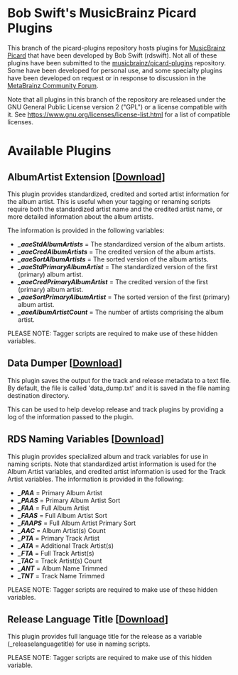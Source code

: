 # Bob Swift's MusicBrainz Picard Plugins

This branch of the picard-plugins repository hosts plugins for [MusicBrainz Picard](https://picard.musicbrainz.org/) that have been developed by Bob Swift (rdswift).  Not all of these plugins have been submitted to the [musicbrainz/picard-plugins](https://github.com/musicbrainz/picard-plugins) repository.  Some have been developed for personal use, and some specialty plugins have been developed on request or in response to discussion in the [MetaBrainz Community Forum](https://community.metabrainz.org/).

Note that all plugins in this branch of the repository are released under the GNU General Public License version 2 ("GPL") or a license compatible with it. See https://www.gnu.org/licenses/license-list.html for a list of compatible licenses.

# Available Plugins

## AlbumArtist Extension \[[Download](https://github.com/rdswift/picard-plugins/raw/2.0_RDS_Plugins/plugins/albumartistextension/albumartistextension.py)\]

This plugin provides standardized, credited and sorted artist information for the album artist.  This is useful when your tagging or renaming scripts require both the standardized artist name and the credited artist name, or more detailed information about the album artists.

The information is provided in the following variables:

* **_\_aaeStdAlbumArtists_** = The standardized version of the album artists.
* **_\_aaeCredAlbumArtists_** = The credited version of the album artists.
* **_\_aaeSortAlbumArtists_** = The sorted version of the album artists.
* **_\_aaeStdPrimaryAlbumArtist_** = The standardized version of the first (primary) album artist.
* **_\_aaeCredPrimaryAlbumArtist_** = The credited version of the first (primary) album artist.
* **_\_aaeSortPrimaryAlbumArtist_** = The sorted version of the first (primary) album artist.
* **_\_aaeAlbumArtistCount_** = The number of artists comprising the album artist.

PLEASE NOTE: Tagger scripts are required to make use of these hidden variables.


## Data Dumper \[[Download](https://github.com/rdswift/picard-plugins/raw/2.0_RDS_Plugins/plugins/data_dumper/data_dumper.py)\]

This plugin saves the output for the track and release metadata to a text file.  By default, the file is called 'data_dump.txt' and it is saved in the file naming destination directory.

This can be used to help develop release and track plugins by providing a log of the information passed to the plugin.


## RDS Naming Variables \[[Download](https://github.com/rdswift/picard-plugins/raw/2.0_RDS_Plugins/plugins/data_dumper/data_dumper.py)\]

This plugin provides specialized album and track variables for use in naming scripts. Note that standardized artist information is used for the Album Artist variables, and credited artist information is used for the Track Artist variables. The information is provided in the following:

* **_\_PAA_** = Primary Album Artist
* **_\_PAAS_** = Primary Album Artist Sort
* **_\_FAA_** = Full Album Artist
* **_\_FAAS_** = Full Album Artist Sort
* **_\_FAAPS_** = Full Album Artist Primary Sort
* **_\_AAC_** = Album Artist(s) Count
* **_\_PTA_** = Primary Track Artist
* **_\_ATA_** = Additional Track Artist(s)
* **_\_FTA_** = Full Track Artist(s)
* **_\_TAC_** = Track Artist(s) Count
* **_\_ANT_** = Album Name Trimmed
* **_\_TNT_** = Track Name Trimmed

PLEASE NOTE: Tagger scripts are required to make use of these hidden variables.


## Release Language Title \[[Download](https://github.com/rdswift/picard-plugins/raw/2.0_RDS_Plugins/plugins/release_language_title/release_language_title.py)\]

This plugin provides full language title for the release as a variable (_releaselanguagetitle) for use in naming scripts.

PLEASE NOTE: Tagger scripts are required to make use of this hidden variable.

